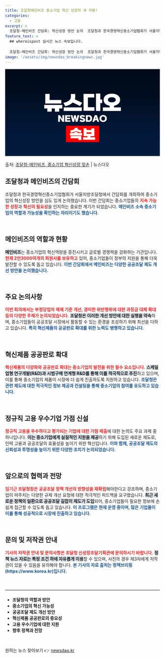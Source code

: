 ```yaml
---
title: 조달청메인비즈 중소기업 혁신 성장의 새 지평!
categories:
  - 고용
excerpt: >
  조달청-메인비즈 간담회: 혁신성장 방안 논의  조달청과 한국경영혁신중소기업협회가 서울지방조달청에서 메인비즈 …
feature_text: >
  ## whereispost 실시간 뉴스 속보입니다.

  조달청-메인비즈 간담회: 혁신성장 방안 논의  조달청과 한국경영혁신중소기업협회가 서울지방조달청에서 메인비즈 …
image: '/assets/img/newsdao_breakingnews.jpg'
---
```


![뉴스다오 속보](/assets/img/newsdao_breakingnews.jpg)

<p>출처: <a href="https://newsdao.kr/4937" rel="dofollow">조달청-메인비즈, 중소기업 혁신성장 맞손</a> | 뉴스다오</p>

<h2 data-ke-size="size26">조달청과 메인비즈의 간담회</h2>
<p data-ke-size="size16">조달청과 한국경영혁신중소기업협회가 서울지방조달청에서 간담회를 개최하여 중소기업의 혁신성장 방안을 심도 있게 논의했습니다. 이번 간담회는 중소기업들의 <b><span style="color: #ee2323;">지속 가능한 성장</span></b>과 <b><span style="color: #ee2323;">혁신의 필요성</span></b>을 인지하는 중요한 계기가 되었습니다. <b><span style="color: #1a5490;">메인비즈 소속 중소기업의 역할과 가능성을 확인하는 자리이기도 했습니다.</span></b></p>
<p data-ke-size="size16">&nbsp;</p>

<h2 data-ke-size="size26">메인비즈의 역할과 현황</h2>
<p data-ke-size="size16"><b><span style="background-color: #21538527;">메인비즈</span></b>는 중소기업의 혁신역량을 증진시키고 글로벌 경쟁력을 강화하는 기관입니다. <b><span style="color: #ee2323;">현재 2만3000여개의 회원사를 보유하고</span></b> 있어, 중소기업들이 정부의 지원을 통해 더욱 발전할 수 있도록 돕고 있습니다. <b><span style="color: #1a5490;">이번 간담회에서 메인비즈는 다양한 <b>공공조달 제도 개선 방안</b>을 논의했습니다.</span></b></p>
<p data-ke-size="size16">&nbsp;</p>

<h2 data-ke-size="size26">주요 논의사항</h2>
<p data-ke-size="size16"><b><span style="color: #ee2323;">이번 회의에서는 부정당업자 제재 기준 개선, 경미한 위반행위에 대한 과징금 대체 확대 등의 다양한 주제가 논의되었습니다.</span></b> <b><span style="background-color: #21538527;">조달청은 이러한 개선 방안에 대한 실행을 약속</span></b>하며, 중소기업들이 공공조달 시장에서 활동할 수 있는 환경을 조성하기 위해 최선을 다하고 있습니다. <b><span style="color: #1a5490;">특히 혁신제품의 공공판로 확대를 위한 노력도 병행하고 있습니다.</span></b></p>
<p data-ke-size="size16">&nbsp;</p>

<h2 data-ke-size="size26">혁신제품 공공판로 확대</h2>
<p data-ke-size="size16"><b><span style="color: #ee2323;">혁신제품의 다양화와 공공판로 확대는 중소기업의 발전을 위한 필수 요소입니다.</span></b> <b><span style="background-color: #21538527;">스케일업형 연구개발(R&D)과 시범구매 연계형 R&D를 통해 이를 적극적으로 추진</span></b>하고 있으며, 이를 통해 중소기업의 제품이 시장에 더 쉽게 진출하도록 지원하고 있습니다. <b><span style="color: #1a5490;">조달청은 관련 제도에 대한 적극적인 정보 제공과 컨설팅을 통해 중소기업의 참여를 유도하고 있습니다.</span></b></p>
<p data-ke-size="size16">&nbsp;</p>

<h2 data-ke-size="size26">정규직 고용 우수기업 가점 신설</h2>
<p data-ke-size="size16"><b><span style="color: #ee2323;">정규직 고용을 우수하다고 평가되는 기업에 대한 가점 제출</span></b>에 대한 논의도 주요 과제 중 하나입니다. <b><span style="background-color: #21538527;">이는 중소기업에게 실질적인 지원을 제공</span></b>하기 위해 도입된 새로운 제도로, 인력 고용과 공공조달의 효율성을 높이기 위한 혁신입니다. <b><span style="color: #1a5490;">이와 함께, 공공조달 제도의 신뢰성과 투명성을 높이기 위한 다양한 조치가 논의되었습니다.</span></b></p>
<p data-ke-size="size16">&nbsp;</p>

<h2 data-ke-size="size26">앞으로의 협력과 전망</h2>
<p data-ke-size="size16"><b><span style="color: #ee2323;">임기근 조달청장은 공공조달 정책 개선의 방향성을 재확립</span></b>해야한다고 강조하며, 중소기업이 마주치는 다양한 규제 개선 요청에 대한 적극적인 피드백을 요구했습니다. <b><span style="background-color: #21538527;">최근 새로운 정책의 일환으로 공공조달 길잡이 제도가 도입</span></b>되어, 중소기업들이 필요한 정보에 손쉽게 접근할 수 있도록 돕고 있습니다. <b><span style="color: #1a5490;">이 프로그램은 현재 운영 중이며, 많은 기업들이 이를 통해 성공적으로 시장에 진출하고 있습니다.</span></b></p>
<p data-ke-size="size16">&nbsp;</p>

<h2 data-ke-size="size26">문의 및 저작권 안내</h2>
<p data-ke-size="size16"><b><span style="color: #ee2323;">기사의 저작권 안내 및 문의사항은 조달청 신성장조달기획관에 문의하시기 바랍니다.</span></b> <b><span style="background-color: #21538527;">정책 뉴스 자료는 특정 조건 하에 자유롭게 이용</span></b>할 수 있으며, 사진의 경우 제3자에게 저작권이 있을 수 있음을 유의해야 합니다. <b><span style="color: #1a5490;">본 기사의 자료 출처는 정책브리핑(https://www.korea.kr)입니다.</span></b></p>
<p data-ke-size="size16">&nbsp;</p>

<hr style="border: 0; border-top: 1px solid #ccc; margin: 20px 0;">
<ul>
    <li><b>조달청의 역할과 방안</b></li>
    <li><b>중소기업의 혁신 가능성</b></li>
    <li><b>공공조달 제도 개선 방안</b></li>
    <li><b>혁신제품 공공판로의 중요성</b></li>
    <li><b>고용 우수기업에 대한 지원</b></li>
    <li><b>향후 정책과 전망</b></li>
</ul>

<p data-ke-size="size16">&nbsp;</p> 

원하는 뉴스 찾아보기 👉 <a href="https://newsdao.kr" rel="dofollow">newsdao.kr</a>


